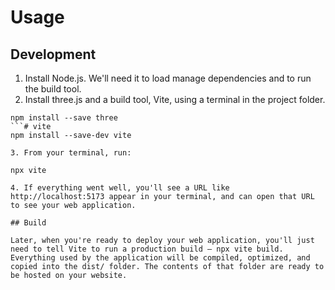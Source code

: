 # Usage
 
## Development

1. Install Node.js. We'll need it to load manage dependencies and to run the build tool.
2. Install three.js and a build tool, Vite, using a terminal in the project folder.

```# three.js
npm install --save three
```# vite
npm install --save-dev vite
 
3. From your terminal, run:

npx vite
 
4. If everything went well, you'll see a URL like http://localhost:5173 appear in your terminal, and can open that URL to see your web application.

## Build

Later, when you're ready to deploy your web application, you'll just need to tell Vite to run a production build — npx vite build. Everything used by the application will be compiled, optimized, and copied into the dist/ folder. The contents of that folder are ready to be hosted on your website.